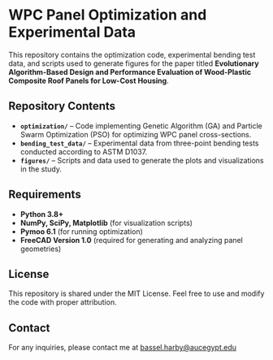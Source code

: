 # **WPC Panel Optimization and Experimental Data**  

This repository contains the optimization code, experimental bending test data, and scripts used to generate figures for the paper titled **Evolutionary Algorithm-Based Design and Performance Evaluation of Wood-Plastic Composite Roof Panels for Low-Cost Housing**.  

## **Repository Contents**  

- **`optimization/`** – Code implementing Genetic Algorithm (GA) and Particle Swarm Optimization (PSO) for optimizing WPC panel cross-sections.  
- **`bending_test_data/`** – Experimental data from three-point bending tests conducted according to ASTM D1037.  
- **`figures/`** – Scripts and data used to generate the plots and visualizations in the study.  

## **Requirements**  

- **Python 3.8+**  
- **NumPy, SciPy, Matplotlib** (for visualization scripts)
- **Pymoo 6.1** (for running optimization)  
- **FreeCAD Version 1.0** (required for generating and analyzing panel geometries)  

## **License**  

This repository is shared under the MIT License. Feel free to use and modify the code with proper attribution.

## **Contact**

For any inquiries, please contact me at bassel.harby@aucegypt.edu
